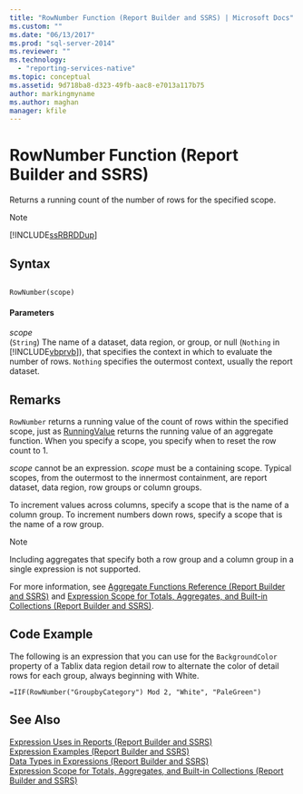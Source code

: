 ```yaml
---
title: "RowNumber Function (Report Builder and SSRS) | Microsoft Docs"
ms.custom: ""
ms.date: "06/13/2017"
ms.prod: "sql-server-2014"
ms.reviewer: ""
ms.technology: 
  - "reporting-services-native"
ms.topic: conceptual
ms.assetid: 9d718ba8-d323-49fb-aac8-e7013a117b75
author: markingmyname
ms.author: maghan
manager: kfile
---
```

# RowNumber Function (Report Builder and SSRS)
  Returns a running count of the number of rows for the specified scope.  
  
> [!NOTE]  
>  [!INCLUDE[ssRBRDDup](../../includes/ssrbrddup-md.md)]  
  
## Syntax  
  
```  
  
RowNumber(scope)  
```  
  
#### Parameters  
 *scope*  
 (`String`) The name of a dataset, data region, or group, or null (`Nothing` in [!INCLUDE[vbprvb](../../includes/vbprvb-md.md)]), that specifies the context in which to evaluate the number of rows. `Nothing` specifies the outermost context, usually the report dataset.  
  
## Remarks  
 `RowNumber` returns a running value of the count of rows within the specified scope, just as [RunningValue](report-builder-functions-runningvalue-function.md) returns the running value of an aggregate function. When you specify a scope, you specify when to reset the row count to 1.  
  
 *scope* cannot be an expression. *scope* must be a containing scope. Typical scopes, from the outermost to the innermost containment, are report dataset, data region, row groups or column groups.  
  
 To increment values across columns, specify a scope that is the name of a column group. To increment numbers down rows, specify a scope that is the name of a row group.  
  
> [!NOTE]  
>  Including aggregates that specify both a row group and a column group in a single expression is not supported.  
  
 For more information, see [Aggregate Functions Reference &#40;Report Builder and SSRS&#41;](report-builder-functions-aggregate-functions-reference.md) and [Expression Scope for Totals, Aggregates, and Built-in Collections &#40;Report Builder and SSRS&#41;](expression-scope-for-totals-aggregates-and-built-in-collections.md).  
  
## Code Example  
 The following is an expression that you can use for the `BackgroundColor` property of a Tablix data region detail row to alternate the color of detail rows for each group, always beginning with White.  
  
```  
=IIF(RowNumber("GroupbyCategory") Mod 2, "White", "PaleGreen")  
```  
  
## See Also  
 [Expression Uses in Reports &#40;Report Builder and SSRS&#41;](expression-uses-in-reports-report-builder-and-ssrs.md)   
 [Expression Examples &#40;Report Builder and SSRS&#41;](expression-examples-report-builder-and-ssrs.md)   
 [Data Types in Expressions &#40;Report Builder and SSRS&#41;](expressions-report-builder-and-ssrs.md)   
 [Expression Scope for Totals, Aggregates, and Built-in Collections &#40;Report Builder and SSRS&#41;](expression-scope-for-totals-aggregates-and-built-in-collections.md)  
  
  
